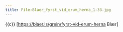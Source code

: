 ```yaml
---
title: File:Blaer_fyrst_vid_erum_herna_1-33.jpg
---
```


{{c}} [https://blaer.is/grein/fyrst-vid-erum-herna Blær]
